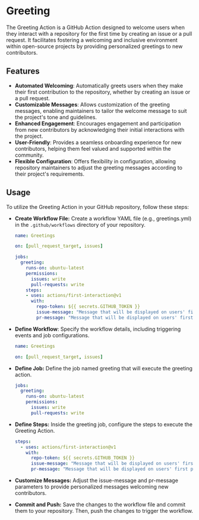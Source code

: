 # Greeting

The Greeting Action is a GitHub Action designed to welcome users when they interact with a repository for the first time by creating an issue or a pull request. It facilitates fostering a welcoming and inclusive environment within open-source projects by providing personalized greetings to new contributors.

## Features

* **Automated Welcoming**: Automatically greets users when they make their first contribution to the repository, whether by creating an issue or a pull request.
* **Customizable Messages**: Allows customization of the greeting messages, enabling maintainers to tailor the welcome message to suit the project's tone and guidelines.
* **Enhanced Engagement**: Encourages engagement and participation from new contributors by acknowledging their initial interactions with the project.
* **User-Friendly**: Provides a seamless onboarding experience for new contributors, helping them feel valued and supported within the community.
* **Flexible Configuration**: Offers flexibility in configuration, allowing repository maintainers to adjust the greeting messages according to their project's requirements.

## Usage

To utilize the Greeting Action in your GitHub repository, follow these steps:

* **Create Workflow File:** Create a workflow YAML file (e.g., greetings.yml) in the `.github/workflows` directory of your repository.

  ```yaml
  name: Greetings
  
  on: [pull_request_target, issues]
  
  jobs:
    greeting:
      runs-on: ubuntu-latest
      permissions:
        issues: write
        pull-requests: write
      steps:
      - uses: actions/first-interaction@v1
        with:
          repo-token: ${{ secrets.GITHUB_TOKEN }}
          issue-message: "Message that will be displayed on users' first issue"
          pr-message: "Message that will be displayed on users' first pull request"
  ```


* **Define Workflow**: Specify the workflow details, including triggering events and job configurations.

  ```yaml
  name: Greetings
  
  on: [pull_request_target, issues]
  ```

* **Define Job:** Define the job named greeting that will execute the greeting action.

  ```yaml
  jobs:
    greeting:
      runs-on: ubuntu-latest
      permissions:
        issues: write
        pull-requests: write
  ```

* **Define Steps:** Inside the greeting job, configure the steps to execute the Greeting Action.

  ```yaml
  steps:
    - uses: actions/first-interaction@v1
      with:
        repo-token: ${{ secrets.GITHUB_TOKEN }}
        issue-message: "Message that will be displayed on users' first issue"
        pr-message: "Message that will be displayed on users' first pull request"
  ```
     
* **Customize Messages:** Adjust the issue-message and pr-message parameters to provide personalized messages welcoming new contributors.

* **Commit and Push:** Save the changes to the workflow file and commit them to your repository. Then, push the changes to trigger the workflow.